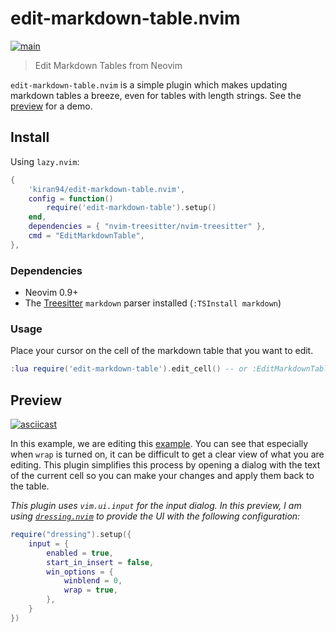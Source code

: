 # edit-markdown-table.nvim

[![main](https://github.com/kiran94/edit-markdown-table.nvim/actions/workflows/main.yaml/badge.svg)](https://github.com/kiran94/edit-markdown-table.nvim/actions/workflows/main.yaml)

> Edit Markdown Tables from Neovim

`edit-markdown-table.nvim` is a simple plugin which makes updating markdown tables a breeze, even for tables with length strings. See the [preview](#Preview) for a demo.

## Install 

Using `lazy.nvim`:

```lua
{
    'kiran94/edit-markdown-table.nvim',
    config = function()
        require('edit-markdown-table').setup()
    end,
    dependencies = { "nvim-treesitter/nvim-treesitter" },
    cmd = "EditMarkdownTable",
},
```

### Dependencies 

- Neovim 0.9+
- The [Treesitter](https://github.com/nvim-treesitter/nvim-treesitter#language-parsers) `markdown` parser installed (`:TSInstall markdown`)

### Usage 

Place your cursor on the cell of the markdown table that you want to edit. 

```lua
:lua require('edit-markdown-table').edit_cell() -- or :EditMarkdownTable
```

## Preview 

[![asciicast](https://asciinema.org/a/M2cPbIFc3EpnDctPbRL6Zk3nU.svg)](https://asciinema.org/a/M2cPbIFc3EpnDctPbRL6Zk3nU)

In this example, we are editing this [example](doc/example.md). You can see that especially when `wrap` is turned on, it can be difficult to get a clear view of what you are editing. This plugin simplifies this process by opening a dialog with the text of the current cell so you can make your changes and apply them back to the table.  

*This plugin uses `vim.ui.input` for the input dialog. In this preview, I am using [`dressing.nvim`](https://github.com/stevearc/dressing.nvim) to provide the UI with the following configuration:*

```lua
require("dressing").setup({
    input = {
        enabled = true,
        start_in_insert = false,
        win_options = {
            winblend = 0,
            wrap = true,
        },
    }
})
```
